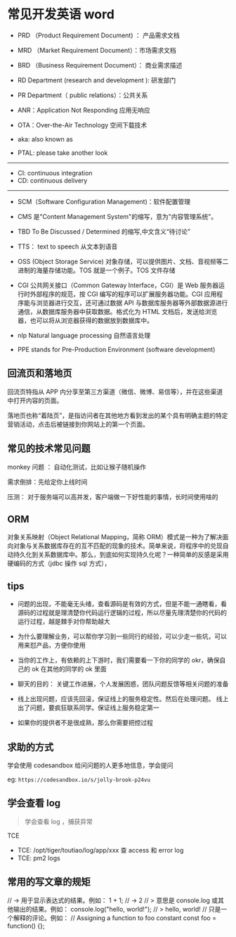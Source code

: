 # 常见开发英语 word

- PRD （Product Requirement Document) ： 产品需求文档
- MRD （Market Requirement Document）：市场需求文档
- BRD （Business Requirement Document）： 商业需求描述
- RD Department (research and development ): 研发部门
- PR Department（ public relations）：公共关系

- ANR：Application Not Responding 应用无响应
- OTA：Over-the-Air Technology 空间下载技术

- aka: also known as
- PTAL: please take another look

---

- CI: continuous integration
- CD: continuous delivery

---

- SCM（Software Configuration Management)：软件配置管理

- CMS 是"Content Management System"的缩写，意为"内容管理系统"。

* TBD To Be Discussed / Determined 的缩写,中文含义“待讨论”

* TTS： text to speech 从文本到语音

* OSS (Object Storage Service) 对象存储，可以提供图片、文档、音视频等二进制的海量存储功能。TOS 就是一个例子。TOS 文件存储

* CGI 公共网关接口（Common Gateway Interface，CGI）是 Web 服务器运行时外部程序的规范，按 CGI 编写的程序可以扩展服务器功能。CGI 应用程序能与浏览器进行交互，还可通过数据 API 与数据库服务器等外部数据源进行通信，从数据库服务器中获取数据。格式化为 HTML 文档后，发送给浏览器，也可以将从浏览器获得的数据放到数据库中。

- nlp Natural language processing 自然语言处理

- PPE stands for Pre-Production Environment (software development)

## 回流页和落地页

回流页特指从 APP 内分享至第三方渠道（微信、微博、易信等），并在这些渠道中打开内容的页面。

落地页也称“着陆页”，是指访问者在其他地方看到发出的某个具有明确主题的特定营销活动，点击后被链接到你网站上的第一个页面。

## 常见的技术常见问题

monkey 问题 ： 自动化测试，比如让猴子随机操作

需求倒排：先给定你上线时间

压测： 对于服务端可以高并发，客户端做一下好性能的事情，长时间使用啥的

## ORM

对象关系映射（Object Relational Mapping，简称 ORM）模式是一种为了解决面向对象与关系数据库存在的互不匹配的现象的技术。简单来说，将程序中的兑现自动持久化到关系数据库中。那么，到底如何实现持久化呢？一种简单的反感是采用硬编码的方式（jdbc 操作 sql 方式），

## tips

- 问题的出现，不能毫无头绪，查看源码是有效的方式，但是不能一通瞎看，看源码的过程就是理清楚你代码运行逻辑的过程，所以尽量先理清楚你的代码的运行过程，越是棘手对你帮助越大

* 为什么要理解业务，可以帮你学习到一些同行的经验，可以少走一些坑，可以用来怼产品，方便你使用

- 当你的工作上，有依赖的上下游时，我们需要看一下你的同学的 okr，确保自己的 ok 在其他的同学的 ok 里面

* 聊天的目的： 关键工作进展，个人发展困惑，团队问题反馈等相关问题的准备

- 线上出现问题，应该先回滚，保证线上的服务稳定性。然后在处理问题。 线上出了问题，要疯狂联系同学。保证线上服务稳定第一

* 如果你的提供者不是很成熟，那么你需要把控过程

## 求助的方式

学会使用 codesandbox 给问问题的人更多地信息，学会提问

eg: `https://codesandbox.io/s/jolly-brook-p24vu`

## 学会查看 log

> 学会查看 log ，捕获异常

TCE

- TCE: /opt/tiger/toutiao/log/app/xxx 查 access 和 error log
- TCE: pm2 logs

## 常用的写文章的规矩

// -> 用于显示表达式的结果。例如：
1 + 1; // -> 2
// > 意思是 console.log 或其他输出的结果。例如：
console.log("hello, world!"); // > hello, world!
// 只是一个解释的评论。例如：
// Assigning a function to foo constant
const foo = function() {};
